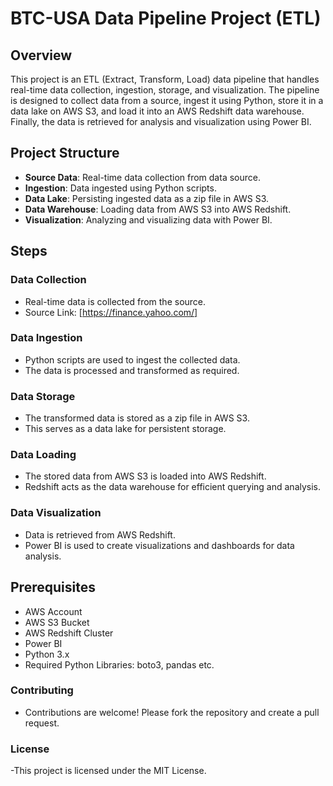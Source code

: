 # BTC-USA Data Pipeline Project (ETL)

## Overview

This project is an ETL (Extract, Transform, Load) data pipeline that handles real-time data collection, ingestion, storage, and visualization. The pipeline is designed to collect data from a source, ingest it using Python, store it in a data lake on AWS S3, and load it into an AWS Redshift data warehouse. Finally, the data is retrieved for analysis and visualization using Power BI.

## Project Structure

- **Source Data**: Real-time data collection from data source.
- **Ingestion**: Data ingested using Python scripts.
- **Data Lake**: Persisting ingested data as a zip file in AWS S3.
- **Data Warehouse**: Loading data from AWS S3 into AWS Redshift.
- **Visualization**: Analyzing and visualizing data with Power BI.

## Steps

### Data Collection
- Real-time data is collected from the source.
- Source Link: [https://finance.yahoo.com/]

### Data Ingestion
- Python scripts are used to ingest the collected data.
- The data is processed and transformed as required.

### Data Storage
- The transformed data is stored as a zip file in AWS S3.
- This serves as a data lake for persistent storage.

### Data Loading
- The stored data from AWS S3 is loaded into AWS Redshift.
- Redshift acts as the data warehouse for efficient querying and analysis.

### Data Visualization
- Data is retrieved from AWS Redshift.
- Power BI is used to create visualizations and dashboards for data analysis.

## Prerequisites

- AWS Account
- AWS S3 Bucket
- AWS Redshift Cluster
- Power BI
- Python 3.x
- Required Python Libraries: boto3, pandas etc.

### Contributing
- Contributions are welcome! Please fork the repository and create a pull request.

### License
-This project is licensed under the MIT License.

